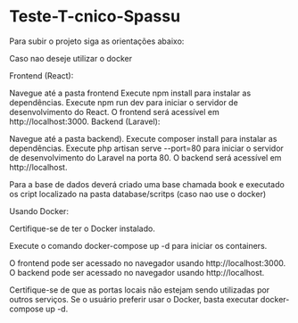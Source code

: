 # Teste-T-cnico-Spassu


Para subir o projeto siga as orientações abaixo:

Caso nao deseje utilizar o docker

Frontend (React):

Navegue até a pasta frontend
Execute npm install para instalar as dependências.
Execute npm run dev para iniciar o servidor de desenvolvimento do React. O frontend será acessível em http://localhost:3000.
Backend (Laravel):

Navegue até a pasta backend).
Execute composer install para instalar as dependências.
Execute php artisan serve --port=80 para iniciar o servidor de desenvolvimento do Laravel na porta 80. O backend será acessível em http://localhost.

Para a base de dados deverá criado uma base chamada book e executado os cript localizado na pasta database/scritps (caso nao use o docker)


Usando Docker:


Certifique-se de ter o Docker instalado.

Execute o comando docker-compose up -d para iniciar os containers.

O frontend pode ser acessado no navegador usando http://localhost:3000.
O backend pode ser acessado no navegador usando http://localhost.

Certifique-se de que as portas locais não estejam sendo utilizadas por outros serviços. Se o usuário preferir usar o Docker, basta executar docker-compose up -d. 
